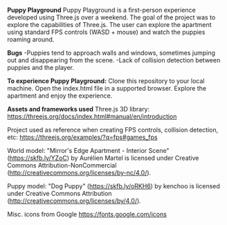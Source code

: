 
**Puppy Playground**
Puppy Playground is a first-person experience developed using Three.js over a weekend. The goal of the project was to explore the capabilities of Three.js.
The user can explore the apartment using standard FPS controls (WASD + mouse) and watch the puppies roaming around. 

**Bugs**
-Puppies tend to approach walls and windows, sometimes jumping out and disappearing from the scene.
-Lack of collision detection between puppies and the player.

**To experience Puppy Playground:**
Clone this repository to your local machine.
Open the index.html file in a supported browser.
Explore the apartment and enjoy the experience.

**Assets and frameworks used**
Three.js 3D library:
https://threejs.org/docs/index.html#manual/en/introduction

Project used as reference when creating FPS controls, collision detection, etc:
https://threejs.org/examples/?q=fps#games_fps

World model:
"Mirror's Edge Apartment - Interior Scene" (https://skfb.ly/YZoC) by Aurélien Martel is licensed under Creative Commons Attribution-NonCommercial (http://creativecommons.org/licenses/by-nc/4.0/).

Puppy model:
"Dog Puppy" (https://skfb.ly/oRKH6) by kenchoo is licensed under Creative Commons Attribution (http://creativecommons.org/licenses/by/4.0/).

Misc. icons from Google
https://fonts.google.com/icons



